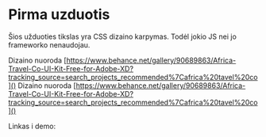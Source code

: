 # Pirma uzduotis

Šios užduoties tikslas yra CSS dizaino karpymas. Todėl jokio JS nei jo frameworko nenaudojau. 

Dizaino nuoroda [https://www.behance.net/gallery/90689863/Africa-Travel-Co-UI-Kit-Free-for-Adobe-XD?tracking_source=search_projects_recommended%7Cafrica%20tavel%20co]()
Dizaino nuoroda [https://www.behance.net/gallery/90689863/Africa-Travel-Co-UI-Kit-Free-for-Adobe-XD?tracking_source=search_projects_recommended%7Cafrica%20tavel%20co]()

Linkas i demo:
[]()
